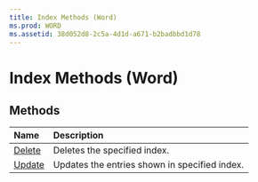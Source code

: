 ```yaml
---
title: Index Methods (Word)
ms.prod: WORD
ms.assetid: 38d052d8-2c5a-4d1d-a671-b2badbbd1d78
---
```



# Index Methods (Word)

## Methods



|**Name**|**Description**|
|:-----|:-----|
|[Delete](index-delete-method-word.md)|Deletes the specified index.|
|[Update](index-update-method-word.md)|Updates the entries shown in specified index.|

